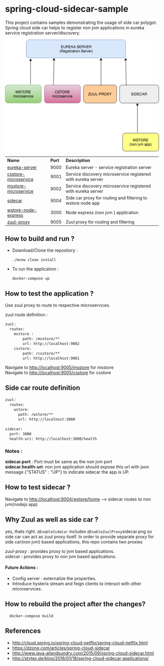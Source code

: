 # spring-cloud-sidecar-sample
This project contains samples demonstrating the usage of side car polygot.
Spring cloud side car helps to register non jvm applications in eureka service registration server/discovery.

![side car](images/sidecar.png)

<table>


 <tr>
    <th style="text-align:left">Name</th>
    <th style="text-align:left">Port</th> 
    <th style="text-align:left">Description</th>
  </tr>
  <tr>
    <td><a href="https://github.com/BarathArivazhagan/spring-cloud-sidecar-sample/tree/master/eureka-server"> eureka-server</a></td>
    <td>9000</td>
    <td>Eureka server - service registration server</td>
  </tr>
  <tr>
    <td><a href="https://github.com/BarathArivazhagan/spring-cloud-sidecar-sample/tree/master/csstore-microservice">csstore-microservice</a></td>
    <td>9001</td>
    <td>Service discovery microservice registered with eureka server</td>
  </tr>
  <tr>
    <td><a href="https://github.com/BarathArivazhagan/spring-cloud-sidecar-sample/tree/master/msstore-microservice">msstore-microservice</a></td>
    <td>9002</td>
    <td>Service discovery microservice registered with eureka server</td>
  </tr>
  <tr>
    <td><a href="https://github.com/BarathArivazhagan/spring-cloud-sidecar-sample/tree/master/sidecar">sidecar</a></td>
    <td>9004</td>
    <td>Side car proxy for routing and filtering to wstore node app</td>
  </tr>
   <tr>
    <td><a href="https://github.com/BarathArivazhagan/spring-cloud-sidecar-sample/tree/master/wstore-node-express">wstore-node-express</a></td>
    <td>3000</td>
    <td>Node express (non jvm ) application </td>
  </tr>
  <tr>
    <td><a href="https://github.com/BarathArivazhagan/spring-cloud-sidecar-sample/tree/master/zuul-proxy">zuul-proxy</a></td>
    <td>9005</td>
    <td>Zuul proxy for routing and filtering</td>
  </tr>
</table>


## How to build and run ?

 * Download/Clone the repository : 
   
   ```
   ./mvnw clean install

   ```

 * To run the application :

	  ```
	  docker-compose up

	  ```

## How to test the application ? 

Use zuul proxy to route to respective microservices. 

zuul route definition : 

```
zuul:
  routes:
    msstore :       
        path: /msstore/**
        url: http://localhost:9002
    csstore: 
        path: /csstore/**
        url: http://localhost:9001

```
<div>
	<span>Navigate to <a href="http://localhost:9005/msstore">http://localhost:9005/msstore</a>  for msstore </span><br>
    <span>Navigate to <a href="http://localhost:9005/csstore">http://localhost:9005/csstore</a> for csstore </span>
</div>

## Side car route definition 

```
zuul:
  routes:
    wstore: 
      path: /wstore/**
      url: http://localhost:3000

sidecar:
  port: 3000
  health-uri: http://localhost:3000/health

```

### Notes : 


<b>sidecar.port</b> : Port must be same as the non jvm port <br>
<b>sidecar.health-uri</b>: non jvm application should expose this url with json message {"STATUS" : "UP"} to indicate sidecar the app is UP.

## How to test sidecar ? 

<div>
   Navigate to <a href="http://localhost:9004/wstore/home">http://localhost:9004/wstore/home</a> --> sidecar routes to non jvm(nodejs app)  
</div>

## Why Zuul as well as side car ? 

yes, thats right. `@EnableSideCar` includes `@EnableZuulProxy`sidecar.png so side car can act as zuul proxy itself. 
In order to provide separate proxy for side car(non jvm) based applications, this repo contains two proxies

<i>zuul-proxy</i> : provides proxy to jvm based applications. <br>
<i>sidecar </i> : provides proxy to non jvm based applications.

#### Future Actions : 

* Config server : externalize the properties. 
* Introduce hysterix stream and feign clients to interact with other microservices.



## How to rebuild the project after the changes? 

```
  docker-compose build

```



## References 


* http://cloud.spring.io/spring-cloud-netflix/spring-cloud-netflix.html
* https://dzone.com/articles/spring-cloud-sidecar
* http://www.java-allandsundry.com/2015/09/spring-cloud-sidecar.html
* http://stytex.de/blog/2016/01/18/spring-cloud-sidecar-applications/




